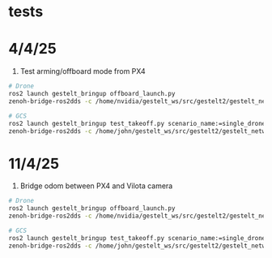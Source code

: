 # tests

# 4/4/25

1. Test arming/offboard mode from PX4
```bash
# Drone 
ros2 launch gestelt_bringup offboard_launch.py 
zenoh-bridge-ros2dds -c /home/nvidia/gestelt_ws/src/gestelt2/gestelt_network/zenoh_d0_cfg.json5

# GCS 
ros2 launch gestelt_bringup test_takeoff.py scenario_name:=single_drone_test
zenoh-bridge-ros2dds -c /home/john/gestelt_ws/src/gestelt2/gestelt_network/zenoh_host_cfg.json5
```


# 11/4/25

1. Bridge odom between PX4 and Vilota camera
```bash
# Drone 
ros2 launch gestelt_bringup offboard_launch.py 
zenoh-bridge-ros2dds -c /home/nvidia/gestelt_ws/src/gestelt2/gestelt_network/zenoh_d0_cfg.json5

# GCS 
ros2 launch gestelt_bringup test_takeoff.py scenario_name:=single_drone_test
zenoh-bridge-ros2dds -c /home/john/gestelt_ws/src/gestelt2/gestelt_network/zenoh_host_cfg.json5

```